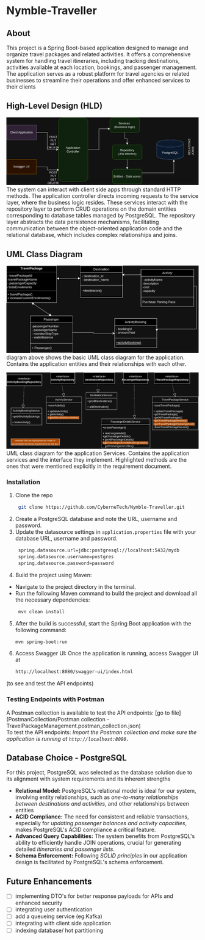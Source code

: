 # Nymble-Traveller
## About 
This project is a Spring Boot-based application designed to manage and organize travel packages and related activities. It offers a comprehensive system for handling travel itineraries, including tracking destinations, activities available at each location, bookings, and passenger management. The application serves as a robust platform for travel agencies or related businesses to streamline their operations and offer enhanced services to their clients

## High-Level Design (HLD)
![HLD Diagram](images/HLD.png)
The system can interact with client side apps through standard HTTP methods. The application controller directs incoming requests to the service layer, where the business logic resides. These services interact with the repository layer to perform CRUD operations on the domain entities corresponding to database tables managed by PostgreSQL. The repository layer abstracts the data persistence mechanisms, facilitating communication between the object-oriented application code and the relational database, which includes complex relationships and joins. 


## UML Class Diagram
![LLD_entities Diagram](images/LLD.png)
 diagram above shows the basic UML class diagram for the application. Contains the application entities and their relationships with each other.
 
![LLD_for services Diagram](images/Service_UML.png)
 UML class diagram for the application Services. Contains the application services and the interface they implement. Highlighted methods are the ones that were mentioned explicitly in the requirement document.

### Installation

1. Clone the repo
   ```sh
    git clone https://github.com/CyberneTech/Nymble-Traveller.git
   ```
2. Create a PostgreSQL database and note the URL, username and password.
3. Update the datasource settings in `application.properties` file with your database URL, username and password.
   ```sh
    spring.datasource.url=jdbc:postgresql://localhost:5432/mydb 
    spring.datasource.username=postgres
    spring.datasource.password=password
   ```
4. Build the project using Maven:
* Navigate to the project directory in the terminal.
* Run the following Maven command to build the project and download all the necessary dependencies:
  ```sh
   mvn clean install
   ```
5. After the build is successful, start the Spring Boot application with the following command:
   ```sh
   mvn spring-boot:run
   ```
6. Access Swagger UI:
Once the application is running, access Swagger UI at 
   ```sh
   http://localhost:8080/swagger-ui/index.html 
   ```
(to see and test the API endpoints)

### Testing Endpoints with Postman
 A Postman collection is available to test the API endpoints: [go to file](PostmanCollection/Postman collection - TravelPackageManagement.postman_collection.json)
 <br/>To test the API endpoints:
*Import the Postman collection and make sure the application is running at `http://localhost:8080.`*

## Database Choice - PostgreSQL
For this project, PostgreSQL was selected as the database solution due to its alignment with system requirements and its inherent strengths
- **Relational Model:** PostgreSQL's relational model is ideal for our system, involving entity relationships, such as *one-to-many relationships between destinations and activities*, and other relationships between entities
- **ACID Compliance:** The need for consistent and reliable transactions, especially for *updating passenger balances and activity capacities*, makes PostgreSQL's ACID compliance a critical feature.
- **Advanced Query Capabilities:** The system benefits from PostgreSQL's ability to efficiently handle JOIN operations, crucial for generating detailed *itineraries and passenger lists*.
- **Schema Enforcement:** Following *SOLID principles* in our application design is facilitated by PostgreSQL's schema enforcement.

## Future Enhancements
- [ ] implementing DTO's for better response payloads for APIs and enhanced security
- [ ] integrating user authentication
- [ ] add a queueing service (eg:Kafka)
- [ ] integrating with client side application
- [ ] indexing database/ hot partitioning
